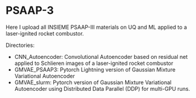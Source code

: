 # PSAAP-3
Here I upload all INSIEME PSAAP-III  materials on UQ and ML applied to a laser-ignited rocket combustor.

Directories:

- CNN_Autoencoder: Convolutional Autoencoder based on residual net applied to Schlieren images of a laser-ignited rocket combustor
- GMVAE_PSAAP3: Pytorch Lightning version of Gaussian Mixture Variational Autoencoder 
- GMVAE_slurm: Pytorch version of Gaussian Mixture Variational Autoencoder using Distributed Data Parallel (DDP) for multi-GPU runs.
